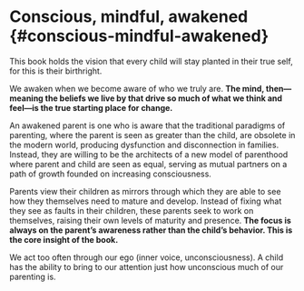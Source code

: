 # Conscious, mindful, awakened {#conscious-mindful-awakened}

This book holds the vision that every child will stay planted in their true self, for this is their birthright.

We awaken when we become aware of who we truly are. **The mind, then—meaning the beliefs we live by that drive so much of what we think and feel—is the true starting place for change.**

An awakened parent is one who is aware that the traditional paradigms of parenting, where the parent is seen as greater than the child, are obsolete in the modern world, producing dysfunction and disconnection in families. Instead, they are willing to be the architects of a new model of parenthood where parent and child are seen as equal, serving as mutual partners on a path of growth founded on increasing consciousness.

Parents view their children as mirrors through which they are able to see how they themselves need to mature and develop. Instead of fixing what they see as faults in their children, these parents seek to work on themselves, raising their own levels of maturity and presence. **The focus is always on the parent’s awareness rather than the child’s behavior. This is the core insight of the book.**

We act too often through our ego (inner voice, unconsciousness). A child has the ability to bring to our attention just how unconscious much of our parenting is.